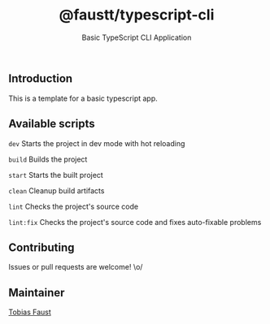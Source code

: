 <h1 align="center">@faustt/typescript-cli</h1>

<p align="center">
  Basic TypeScript CLI Application
</p>

<br>


## Introduction

This is a template for a basic typescript app.


## Available scripts

```dev``` Starts the project in dev mode with hot reloading

```build``` Builds the project

```start``` Starts the built project

```clean``` Cleanup build artifacts

```lint``` Checks the project's source code

```lint:fix``` Checks the project's source code and fixes auto-fixable problems


## Contributing

Issues or pull requests are welcome! \o/


## Maintainer

[Tobias Faust](https://github.com/FaustTobias)
